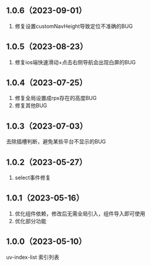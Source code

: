 ## 1.0.6（2023-09-01）
1. 修复设置customNavHeight导致定位不准确的BUG
## 1.0.5（2023-08-23）
1. 修复ios端快速滑动+点击右侧导航会出现白屏的BUG
## 1.0.4（2023-07-25）
1. 修复全局设置成rpx存在的高度BUG
2. 修复其他BUG
## 1.0.3（2023-07-03）
去除插槽判断，避免某些平台不显示的BUG
## 1.0.2（2023-05-27）
1. select事件修复
## 1.0.1（2023-05-16）
1. 优化组件依赖，修改后无需全局引入，组件导入即可使用
2. 优化部分功能
## 1.0.0（2023-05-10）
uv-index-list 索引列表
